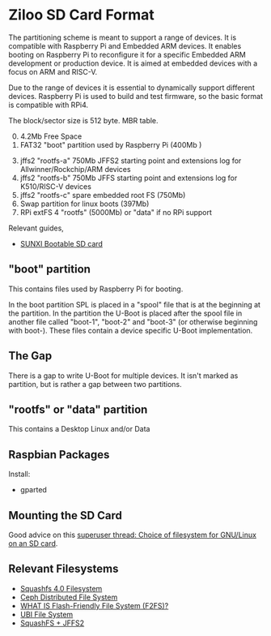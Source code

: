 # Ziloo SD Card Format

The partitioning scheme is meant to support a range of devices. It is compatible with Raspberry Pi and Embedded ARM devices.
It enables booting on Raspberry Pi to reconfigure it for a specific Embedded ARM development or production device.
It is aimed at embedded devices with a focus on ARM and RISC-V.

Due to the range of devices it is essential to dynamically support different devices.
Raspberry Pi is used to build and test firmware, so the basic format is compatible with RPi4.

The block/sector size is 512 byte. MBR table.

0. 4.2Mb Free Space
1. FAT32 "boot" partition used by Raspberry Pi (400Mb )
<!-- 2. Gap in partition table for U-Boot x12. (12Mb) -->
3. jffs2 "rootfs-a" 750Mb JFFS2 starting point and extensions log for Allwinner/Rockchip/ARM devices
4. jffs2 "rootfs-b" 750Mb JFFS starting point and extensions log for K510/RISC-V devices
5. jffs2 "rootfs-c" spare embedded root FS (750Mb)
6. Swap partition for linux boots (397Mb)
7. RPi extFS 4 "rootfs" (5000Mb) or "data" if no RPi support

Relevant guides,

* [SUNXI Bootable SD card](https://linux-sunxi.org/Bootable_SD_card)



## "boot" partition

This contains files used by Raspberry Pi for booting.

In the boot partition SPL is placed in a "spool" file that is at the beginning at the partition.
In the partition the U-Boot is placed after the spool file in another file called "boot-1", "boot-2" and "boot-3" (or otherwise beginning with boot-). These files contain a device specific U-Boot implementation.


## The Gap

There is a gap to write U-Boot for multiple devices. 
It isn't marked as partition, but is rather a gap between two partitions.


## "rootfs" or "data" partition

This contains a Desktop Linux and/or Data


## Raspbian Packages

Install:

- gparted


## Mounting the SD Card

Good advice on this [superuser thread: Choice of filesystem for GNU/Linux on an SD card](https://superuser.com/questions/248078/choice-of-filesystem-for-gnu-linux-on-an-sd-card#248092).


## Relevant Filesystems

* [Squashfs 4.0 Filesystem](https://www.kernel.org/doc/html/latest/filesystems/squashfs.html)
* [Ceph Distributed File System](https://www.kernel.org/doc/html/latest/filesystems/ceph.html)
* [WHAT IS Flash-Friendly File System (F2FS)?](https://www.kernel.org/doc/html/latest/filesystems/f2fs.html)
* [UBI File System](https://www.kernel.org/doc/html/latest/filesystems/ubifs.html)
* [SquashFS + JFFS2](https://gist.github.com/rikka0w0/f56977f81d1228fc503b00ad7b526aa7)


